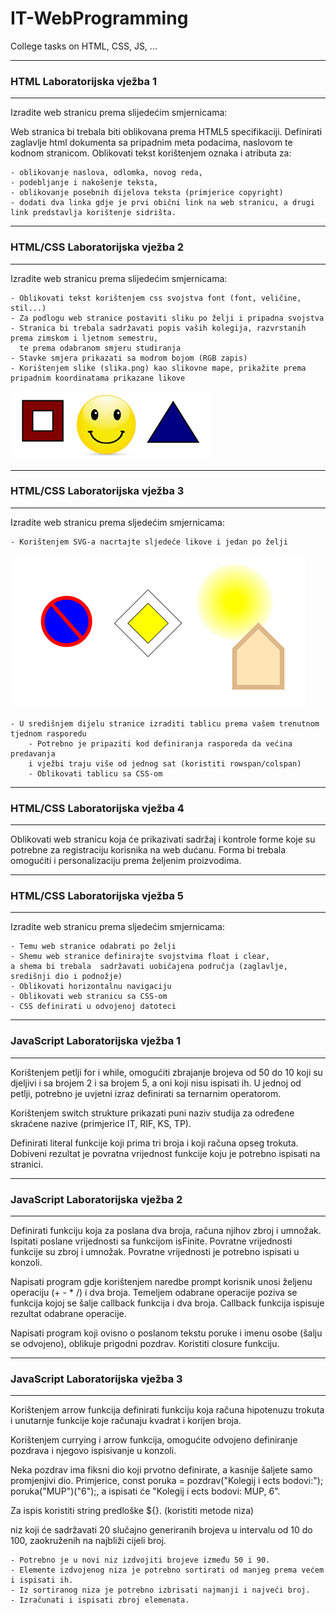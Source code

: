 # IT-WebProgramming
College tasks on HTML, CSS, JS, ...
____________________________
### HTML Laboratorijska vježba 1
____________________________
Izradite web stranicu prema slijedećim smjernicama:

   Web stranica bi trebala biti oblikovana prema HTML5 specifikaciji.
   Definirati zaglavlje html dokumenta sa pripadnim meta podacima, naslovom te kodnom stranicom.
   Oblikovati tekst korištenjem oznaka i atributa za:

    - oblikovanje naslova, odlomka, novog reda,
    - podebljanje i nakošenje teksta,
    - oblikovanje posebnih dijelova teksta (primjerice copyright)
    - dodati dva linka gdje je prvi obični link na web stranicu, a drugi link predstavlja korištenje sidrišta.
____________________________
### HTML/CSS Laboratorijska vježba 2
____________________________
Izradite web stranicu prema slijedećim smjernicama:

    - Oblikovati tekst korištenjem css svojstva font (font, veličine, stil...)
    - Za podlogu web stranice postaviti sliku po želji i pripadna svojstva
    - Stranica bi trebala sadržavati popis vaših kolegija, razvrstanih prema zimskom i ljetnom semestru,
      te prema odabranom smjeru studiranja
    - Stavke smjera prikazati sa modrom bojom (RGB zapis)
    - Korištenjem slike (slika.png) kao slikovne mape, prikažite prema pripadnim koordinatama prikazane likove
![slikovnamapa.png](https://github.com/nikola-zitko/IT-WebProgramming/blob/master/Assets/slikovnamapa.png)
____________________________
### HTML/CSS Laboratorijska vježba 3
____________________________
Izradite web stranicu prema sljedećim smjernicama:

    - Korištenjem SVG-a nacrtajte sljedeće likove i jedan po želji
![SVG.png](https://github.com/nikola-zitko/IT-WebProgramming/blob/master/Assets/SVG.png)

    - U središnjem dijelu stranice izraditi tablicu prema vašem trenutnom tjednom rasporedu
        - Potrebno je pripaziti kod definiranja rasporeda da većina predavanja
        i vježbi traju više od jednog sat (koristiti rowspan/colspan)
        - Oblikovati tablicu sa CSS-om
____________________________
### HTML/CSS Laboratorijska vježba 4
____________________________
Oblikovati web stranicu koja će prikazivati sadržaj i kontrole forme koje su potrebne za registraciju korisnika na web dućanu.
Forma bi trebala omogućiti i personalizaciju prema željenim proizvodima.
____________________________
### HTML/CSS Laboratorijska vježba 5
____________________________
Izradite web stranicu prema sljedećim smjernicama:

    - Temu web stranice odabrati po želji
    - Shemu web stranice definirajte svojstvima float i clear,
    a shema bi trebala  sadržavati uobičajena područja (zaglavlje, središnji dio i podnožje)
    - Oblikovati horizontalnu navigaciju
    - Oblikovati web stranicu sa CSS-om
    - CSS definirati u odvojenoj datoteci
____________________________
### JavaScript Laboratorijska vježba 1
____________________________

Korištenjem petlji for i while, omogućiti zbrajanje brojeva od 50 do 10 koji su djeljivi i sa brojem 2 i sa brojem 5,
a oni koji nisu ispisati ih. U jednoj od petlji, potrebno je uvjetni izraz definirati sa ternarnim operatorom.

Korištenjem switch strukture prikazati puni naziv studija za određene skraćene nazive (primjerice IT, RIF, KS, TP).

Definirati literal funkcije koji prima tri broja i koji računa opseg trokuta.
Dobiveni rezultat je povratna vrijednost funkcije koju je potrebno ispisati na stranici.
____________________________
### JavaScript Laboratorijska vježba 2
____________________________

Definirati funkciju koja za poslana dva broja, računa njihov zbroj i umnožak. Ispitati poslane vrijednosti sa funkcijom isFinite. Povratne vrijednosti funkcije su zbroj i umnožak. Povratne vrijednosti je potrebno ispisati u konzoli.

Napisati program gdje korištenjem naredbe prompt korisnik unosi željenu operaciju (+ - * /) i dva broja. Temeljem odabrane operacije poziva se funkcija kojoj se šalje callback funkcija i dva broja. Callback funkcija ispisuje rezultat odabrane operacije.

Napisati program koji ovisno o poslanom tekstu poruke i imenu osobe (šalju se odvojeno), oblikuje prigodni pozdrav. Koristiti closure funkciju.
____________________________
### JavaScript Laboratorijska vježba 3
____________________________

Korištenjem arrow funkcija definirati funkciju koja računa hipotenuzu trokuta i unutarnje funkcije koje računaju kvadrat i korijen broja.

Korištenjem currying i arrow funkcija, omogućite odvojeno definiranje pozdrava i njegovo ispisivanje u konzoli. 

Neka pozdrav ima fiksni dio koji prvotno definirate, a kasnije šaljete samo promjenjivi dio. Primjerice, const poruka = pozdrav("Kolegij i ects bodovi:"); poruka("MUP")("6");, a ispisati će "Kolegij i ects bodovi: MUP, 6". 

Za ispis koristiti string predloške ${}. (koristiti metode niza) 

niz koji će sadržavati 20 slučajno generiranih brojeva u intervalu od 10 do 100, zaokruženih na najbliži cijeli broj.

    - Potrebno je u novi niz izdvojiti brojeve između 50 i 90.
    - Elemente izdvojenog niza je potrebno sortirati od manjeg prema većem i ispisati ih.
    - Iz sortiranog niza je potrebno izbrisati najmanji i najveći broj.
    - Izračunati i ispisati zbroj elemenata.
